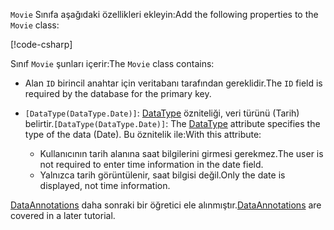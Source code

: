 <!-- THIS INCLUDE USED BY MVC AND RP -->
<span data-ttu-id="b052a-101">`Movie` Sınıfa aşağıdaki özellikleri ekleyin:</span><span class="sxs-lookup"><span data-stu-id="b052a-101">Add the following properties to the `Movie` class:</span></span>

[!code-csharp[](~/tutorials/razor-pages/razor-pages-start/sample/RazorPagesMovie22/Models/Movie.cs?name=snippet1)]

<span data-ttu-id="b052a-102">Sınıf `Movie` şunları içerir:</span><span class="sxs-lookup"><span data-stu-id="b052a-102">The `Movie` class contains:</span></span>

* <span data-ttu-id="b052a-103">Alan `ID` birincil anahtar için veritabanı tarafından gereklidir.</span><span class="sxs-lookup"><span data-stu-id="b052a-103">The `ID` field is required by the database for the primary key.</span></span>
* <span data-ttu-id="b052a-104">`[DataType(DataType.Date)]`: [DataType](xref:System.ComponentModel.DataAnnotations.DataTypeAttribute) özniteliği, veri türünü (Tarih) belirtir.</span><span class="sxs-lookup"><span data-stu-id="b052a-104">`[DataType(DataType.Date)]`:  The [DataType](xref:System.ComponentModel.DataAnnotations.DataTypeAttribute) attribute specifies the type of the data (Date).</span></span> <span data-ttu-id="b052a-105">Bu öznitelik ile:</span><span class="sxs-lookup"><span data-stu-id="b052a-105">With this attribute:</span></span>

  * <span data-ttu-id="b052a-106">Kullanıcının tarih alanına saat bilgilerini girmesi gerekmez.</span><span class="sxs-lookup"><span data-stu-id="b052a-106">The user is not required to enter time information in the date field.</span></span>
  * <span data-ttu-id="b052a-107">Yalnızca tarih görüntülenir, saat bilgisi değil.</span><span class="sxs-lookup"><span data-stu-id="b052a-107">Only the date is displayed, not time information.</span></span>

<span data-ttu-id="b052a-108">[DataAnnotations](/dotnet/api/system.componentmodel.dataannotations) daha sonraki bir öğretici ele alınmıştır.</span><span class="sxs-lookup"><span data-stu-id="b052a-108">[DataAnnotations](/dotnet/api/system.componentmodel.dataannotations) are covered in a later tutorial.</span></span>
